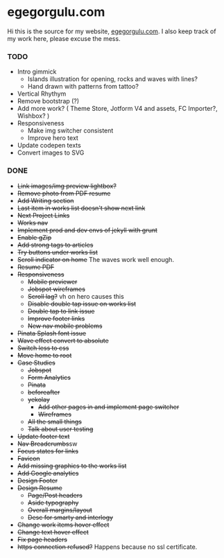 egegorgulu.com
==============
Hi this is the source for my website, [egegorgulu.com](www.egegorgulu.com). I also keep track of my work here, please excuse the mess.

### TODO

- Intro gimmick 
	- Islands illustration for opening, rocks and waves with lines?
	- Hand drawn with patterns from tattoo?
- Vertical Rhythym
- Remove bootstrap (?)
- Add more work? ( Theme Store, Jotform V4 and assets, FC Importer?, Wishbox? )
- Responsiveness
	- Make img switcher consistent
	- Improve hero text
- Update codepen texts
- Convert images to SVG


### DONE
- ~~Link images/img preview lightbox?~~
- ~~Remove photo from PDF resume~~
- ~~Add Writing section~~
- ~~Last item in works list doesn't show next link~~
- ~~Next Project Links~~
- ~~Works nav~~
- ~~Implement prod and dev envs of jekyll with grunt~~
- ~~Enable gZip~~
- ~~Add strong tags to articles~~
- ~~Try buttons under works list~~
- ~~Scroll indicator on home~~ The waves work well enough.
- ~~Resume PDF~~
- ~~Responsiveness~~
	- ~~Mobile previewer~~
	- ~~Jobspot wireframes~~
	- ~~Scroll lag?~~ vh on hero causes this
	- ~~Disable double tap issue on works list~~
	- ~~Double tap to link issue~~
	- ~~Improve footer links~~
	- ~~New nav mobile problems~~
- ~~Pinata Splash font issue~~
- ~~Wave effect convert to absolute~~
- ~~Switch less to css~~
- ~~Move home to root~~
- ~~Case Studies~~
	- ~~Jobspot~~
	- ~~Form Analytics~~
	- ~~Pinata~~
	- ~~beforeafter~~
	- ~~yekolay~~
		- ~~Add other pages in and implement page switcher~~
		- ~~Wireframes~~
	- ~~All the small things~~
	- ~~Talk about user testing~~
- ~~Update footer text~~
- ~~Nav Breadcrumbs~~sw
- ~~Focus states for links~~
- ~~Favicon~~
- ~~Add missing graphics to the works list~~
- ~~Add Google analytics~~
- ~~Design Footer~~
- ~~Design Resume~~
	- ~~Page/Post headers~~
	- ~~Aside typography~~
	- ~~Overall margins/layout~~
	- ~~Desc for smarty and interlogy~~
- ~~Change work items hover effect~~
- ~~Change text hover effect~~
- ~~Fix page headers~~
- ~~https connection refused?~~ Happens because no ssl certificate.